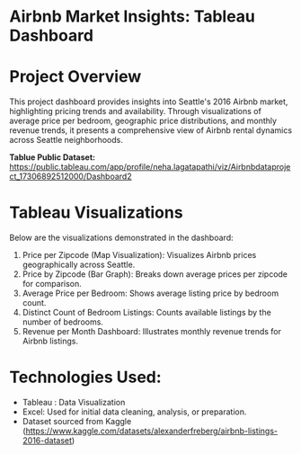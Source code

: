 # Airbnb Market Insights: Tableau Dashboard
# Project Overview
This project dashboard provides insights into Seattle's 2016 Airbnb market, highlighting pricing trends and availability. Through visualizations of average price per bedroom, geographic price distributions, and monthly revenue trends, it presents a comprehensive view of Airbnb rental dynamics across Seattle neighborhoods.

**Tablue Public Dataset:** https://public.tableau.com/app/profile/neha.lagatapathi/viz/Airbnbdataproject_17306892512000/Dashboard2

# Tableau Visualizations
Below are the visualizations demonstrated in the dashboard:
1. Price per Zipcode (Map Visualization): Visualizes Airbnb prices geographically across Seattle.
2. Price by Zipcode (Bar Graph): Breaks down average prices per zipcode for comparison.
3. Average Price per Bedroom: Shows average listing price by bedroom count.
4. Distinct Count of Bedroom Listings: Counts available listings by the number of bedrooms.
5. Revenue per Month Dashboard: Illustrates monthly revenue trends for Airbnb listings.

# Technologies Used:
- Tableau : Data Visualization
- Excel: Used for initial data cleaning, analysis, or preparation.
- Dataset sourced from Kaggle (https://www.kaggle.com/datasets/alexanderfreberg/airbnb-listings-2016-dataset)

